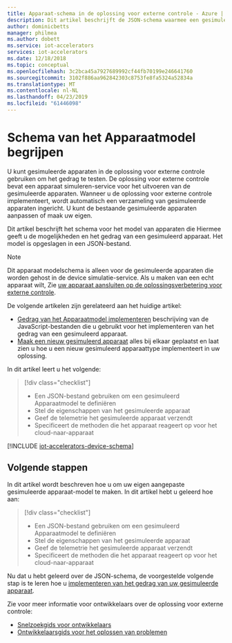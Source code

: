 ```yaml
---
title: Apparaat-schema in de oplossing voor externe controle - Azure | Microsoft Docs
description: Dit artikel beschrijft de JSON-schema waarmee een gesimuleerd apparaat in de oplossing voor externe controle worden gedefinieerd.
author: dominicbetts
manager: philmea
ms.author: dobett
ms.service: iot-accelerators
services: iot-accelerators
ms.date: 12/18/2018
ms.topic: conceptual
ms.openlocfilehash: 3c2bca45a7927689992cf44fb70199e246641760
ms.sourcegitcommit: 3102f886aa962842303c8753fe8fa5324a52834a
ms.translationtype: MT
ms.contentlocale: nl-NL
ms.lasthandoff: 04/23/2019
ms.locfileid: "61446098"
---
```

# <a name="understand-the-device-model-schema"></a>Schema van het Apparaatmodel begrijpen

U kunt gesimuleerde apparaten in de oplossing voor externe controle gebruiken om het gedrag te testen. De oplossing voor externe controle bevat een apparaat simuleren-service voor het uitvoeren van de gesimuleerde apparaten. Wanneer u de oplossing voor externe controle implementeert, wordt automatisch een verzameling van gesimuleerde apparaten ingericht. U kunt de bestaande gesimuleerde apparaten aanpassen of maak uw eigen.

Dit artikel beschrijft het schema voor het model van apparaten die Hiermee geeft u de mogelijkheden en het gedrag van een gesimuleerd apparaat. Het model is opgeslagen in een JSON-bestand.

> [!NOTE]
> Dit apparaat modelschema is alleen voor de gesimuleerde apparaten die worden gehost in de device simulatie-service. Als u maken van een echt apparaat wilt, Zie [uw apparaat aansluiten op de oplossingsverbetering voor externe controle](iot-accelerators-connecting-devices.md).

De volgende artikelen zijn gerelateerd aan het huidige artikel:

* [Gedrag van het Apparaatmodel implementeren](iot-accelerators-remote-monitoring-device-behavior.md) beschrijving van de JavaScript-bestanden die u gebruikt voor het implementeren van het gedrag van een gesimuleerd apparaat.
* [Maak een nieuw gesimuleerd apparaat](iot-accelerators-remote-monitoring-create-simulated-device.md) alles bij elkaar geplaatst en laat zien u hoe u een nieuw gesimuleerd apparaattype implementeert in uw oplossing.

In dit artikel leert u het volgende:

>[!div class="checklist"]
> * Een JSON-bestand gebruiken om een gesimuleerd Apparaatmodel te definiëren
> * Stel de eigenschappen van het gesimuleerde apparaat
> * Geef de telemetrie het gesimuleerde apparaat verzendt
> * Specificeert de methoden die het apparaat reageert op voor het cloud-naar-apparaat

[!INCLUDE [iot-accelerators-device-schema](../../includes/iot-accelerators-device-schema.md)]

## <a name="next-steps"></a>Volgende stappen

In dit artikel wordt beschreven hoe u om uw eigen aangepaste gesimuleerde apparaat-model te maken. In dit artikel hebt u geleerd hoe aan:

<!-- Repeat task list from intro -->
>[!div class="checklist"]
> * Een JSON-bestand gebruiken om een gesimuleerd Apparaatmodel te definiëren
> * Stel de eigenschappen van het gesimuleerde apparaat
> * Geef de telemetrie het gesimuleerde apparaat verzendt
> * Specificeert de methoden die het apparaat reageert op voor het cloud-naar-apparaat

Nu dat u hebt geleerd over de JSON-schema, de voorgestelde volgende stap is te leren hoe u [implementeren van het gedrag van uw gesimuleerde apparaat](iot-accelerators-remote-monitoring-device-behavior.md).

Zie voor meer informatie voor ontwikkelaars over de oplossing voor externe controle:

* [Snelzoekgids voor ontwikkelaars](https://github.com/Azure/azure-iot-pcs-remote-monitoring-dotnet/wiki/Developer-Reference-Guide)
* [Ontwikkelaarsgids voor het oplossen van problemen](https://github.com/Azure/azure-iot-pcs-remote-monitoring-dotnet/wiki/Developer-Troubleshooting-Guide)
